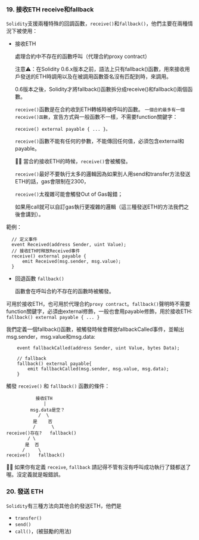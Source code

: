 ### 19. 接收ETH receive和fallback

`Solidity`支援兩種特殊的回調函數，`receive()`和`fallback()`，他們主要在兩種情況下被使用：

- 接收ETH

  處理合約中不存在的函數呼叫（代理合約proxy contract）

  注意⚠️：在Solidity 0.6.x版本之前，語法上只有fallback()函數，用來接收用戶發送的ETH時調用以及在被調用函數簽名沒有匹配到時，來調用。 
  
  0.6版本之後，Solidity才將fallback()函數拆分成receive()和fallback()兩個函數。

  `receive()`函數是在合約收到ETH轉帳時被呼叫的函數。
  `一個合約最多有一個receive()函數`，宣告方式與一般函數不一樣，不需要function關鍵字：
  
  `receive() external payable { ... }。`
  
  `receive()`函數不能有任何的參數，不能傳回任何值，必須包含external和payable。

  🧑‍💻 當合約接收ETH的時候，`receive()`會被觸發。
  
  `receive()`最好不要執行太多的邏輯因為如果別人用send和transfer方法發送ETH的話，gas會限制在2300，
  
  `receive()`太複雜可能會觸發Out of Gas報錯；
  
  如果用call就可以自訂gas執行更複雜的邏輯（這三種發送ETH的方法我們之後會講到）。

範例：
  
  ```solidity
    // 定义事件
    event Received(address Sender, uint Value);
    // 接收ETH时释放Received事件
    receive() external payable {
        emit Received(msg.sender, msg.value);
    }
  ```

- 回退函數
  `fallback()`
  
    函數會在呼叫合約不存在的函數時被觸發。

可用於接收ETH，也可用於代理合約`proxy contract`。`fallback()`聲明時不需要function關鍵字，必須由external修飾，一般也會用payable修飾，用於接收ETH: `fallback() external payable { ... }`

我們定義一個fallback()函數，被觸發時候會釋放fallbackCalled事件，並輸出msg.sender，msg.value和msg.data:

```solidity
    event fallbackCalled(address Sender, uint Value, bytes Data);

    // fallback
    fallback() external payable{
        emit fallbackCalled(msg.sender, msg.value, msg.data);
    }
```

觸發 `receive()` 和 `fallback()` 函數的條件：

```
           接收ETH
              |
         msg.data是空？
            /  \
          是    否
          /      \
receive()存在?   fallback()
        / \
       是  否
      /     \
receive()   fallback()
```

🧑‍💻  如果你有定義 `receive`, `fallback` 請記得不管有沒有呼叫成功執行了錢都送了喔。沒定義就是報錯誤。

### 20. 發送 ETH

`Solidity`有三種方法向其他合約發送ETH，他們是
- `transfer()`
- `send()`
- `call()`，(被鼓勵的用法)